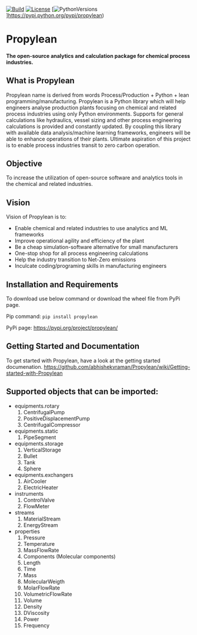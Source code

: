 [![Build](https://github.com/abhishekvraman/Propylean/actions/workflows/python-package.yml/badge.svg?branch=main)](https://github.com/abhishekvraman/Propylean/actions/workflows/python-package.yml)
[![License](http://img.shields.io/badge/license-MIT-blue.svg?style=flat)](https://github.com/abhishekvraman/Propylean/blob/main/LICENSE)
[![PythonVersions](https://img.shields.io/pypi/pyversions/propylean.svg)]https://pypi.python.org/pypi/propylean)
# Propylean
#### The open-source analytics and calculation package for chemical process industries.

## What is Propylean
Propylean name is derived from words Process/Production + Python + lean programming/manufacturing.
Propylean is a Python library which will help engineers analyse production plants focusing on chemical and related process industries using only Python environments.
Supports for general calculations like hydraulics, vessel sizing and other process engineering calculations is provided and constantly updated.
By coupling this library with available data analysis/machine learning frameworks, engineers will be able to enhance operations of their plants. Ultimate aspiration of this project is to enable process industries transit to zero carbon operation.

## Objective
To increase the utilization of open-source software and analytics tools in the chemical and related industries.

## Vision
Vision of Propylean is to:
- Enable chemical and related industries to use analytics and ML frameworks
- Improve operational agility and efficiency of the plant
- Be a cheap simulation-software alternative for small manufacturers
- One-stop shop for all process engineering calculations
- Help the industry transition to Net-Zero emissions
- Inculcate coding/programing skills in manufacturing engineers

## Installation and Requirements
To download use below command or download the wheel file from PyPi page.

Pip command:
`pip install propylean`

PyPi page:
https://pypi.org/project/propylean/

## Getting Started and Documentation
To get started with Propylean, have a look at the getting started documenation.
https://github.com/abhishekvraman/Propylean/wiki/Getting-started-with-Propylean

## Supported objects that can be imported:

* equipments.rotary
    1. CentrifugalPump
    2. PositiveDisplacementPump
    3. CentrifugalCompressor
* equipments.static
    1. PipeSegment
* equipments.storage
    1. VerticalStorage
    2. Bullet
    3. Tank
    4. Sphere
* equipments.exchangers
    1. AirCooler
    2. ElectricHeater
* instruments
    1. ControlValve
    2. FlowMeter
* streams
    1. MaterialStream
    2. EnergyStream
* properties
    1. Pressure
    2. Temperature
    3. MassFlowRate
    4. Components (Molecular components)
    5. Length
    6. Time
    7. Mass
    8. MolecularWeigth
    9. MolarFlowRate
    10. VolumetricFlowRate
    11. Volume
    12. Density
    13. DViscosity
    14. Power
    15. Frequency
